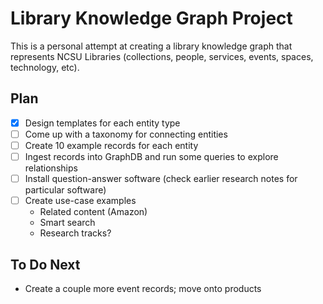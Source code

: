 Library Knowledge Graph Project
===============================

This is a personal attempt at creating a library knowledge graph that represents NCSU Libraries (collections, people, services, events, spaces, technology, etc).

## Plan

- [x] Design templates for each entity type
- [ ] Come up with a taxonomy for connecting entities
- [ ] Create 10 example records for each entity
- [ ] Ingest records into GraphDB and run some queries to explore relationships
- [ ] Install question-answer software (check earlier research notes for particular software)
- [ ] Create use-case examples
  - Related content (Amazon)
  - Smart search
  - Research tracks?

## To Do Next

- Create a couple more event records; move onto products
